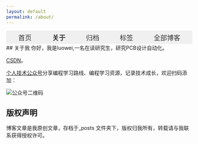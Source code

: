 ```yaml
---
layout: default
permalink: /about/
---
```

<style>
  .navbar {
    display: flex;
    justify-content: space-around;
    align-items: center;
    padding: 5px;
    background-color: #f0f0f0;
    font-size: 18px; /* 放大字号 */
  }

  .navbar a {
    text-decoration: none;
    color: #333;
  }
  .current {
    font-weight: bold;
    color: #ff0000; /* 高亮颜色 */
  }
</style>

<div class="navbar">
  <a href="{{ site.baseurl }}/">首页</a>
  <a href="{{ site.baseurl }}/about/" class="current">关于</a>
  <a href="{{ site.baseurl }}/archive/">归档</a>
  <a href="{{ site.baseurl }}/tags/">标签</a>
  <a href="{{ site.baseurl }}/book/" >全部博客</a>
</div>
## 关于我
你好，我是luowei,一名在读研究生，研究PCB设计自动化。

[CSDN](https://blog.csdn.net/weixin_45728532?type=blog)。

[个人技术公众号](https://github.com/luowei01/blog/raw/main/images/blog.png)分享编程学习路线、编程学习资源，记录技术成长，欢迎扫码添加：

![公众号二维码](https://img2.imgtp.com/2024/05/09/vMetVwXx.ico)



## 版权声明

博客文章是我原创文章，存档于_posts 文件夹下，版权归我所有，转载请与我联系获得授权许可。
